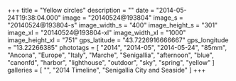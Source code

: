 +++
title = "Yellow circles"
description = ""
date = "2014-05-24T19:38:04.000"
image = "20140524@193804"
image_s = "20140524@193804-s"
image_width_s = "400"
image_height_s = "301"
image_xl = "20140524@193804-xl"
image_width_xl = "1000"
image_height_xl = "751"
gps_latitude = "43.7226916666667"
gps_longitude = "13.22266385"
phototags = [ "2014", "2014-05", "2014-05-24", "85mm", "Ancona", "Europe", "Italy", "Marche", "Senigallia", "afternoon", "blue", "canonfd", "harbor", "lighthouse", "outdoor", "sky", "spring", "yellow" ]
galleries = [ "", "2014 Timeline", "Senigallia City and Seaside" ]
+++
